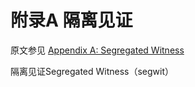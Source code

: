 # 附录A 隔离见证

原文参见 [Appendix A: Segregated Witness](https://github.com/bitcoinbook/bitcoinbook/blob/second_edition/appdx-segwit.asciidoc)

隔离见证Segregated Witness（segwit）
